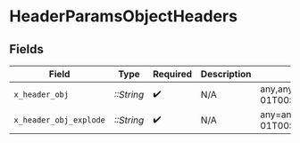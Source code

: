 # HeaderParamsObjectHeaders


## Fields

| Field                                                                                                                                                                                                                                                                                                                               | Type                                                                                                                                                                                                                                                                                                                                | Required                                                                                                                                                                                                                                                                                                                            | Description                                                                                                                                                                                                                                                                                                                         | Example                                                                                                                                                                                                                                                                                                                             |
| ----------------------------------------------------------------------------------------------------------------------------------------------------------------------------------------------------------------------------------------------------------------------------------------------------------------------------------- | ----------------------------------------------------------------------------------------------------------------------------------------------------------------------------------------------------------------------------------------------------------------------------------------------------------------------------------- | ----------------------------------------------------------------------------------------------------------------------------------------------------------------------------------------------------------------------------------------------------------------------------------------------------------------------------------- | ----------------------------------------------------------------------------------------------------------------------------------------------------------------------------------------------------------------------------------------------------------------------------------------------------------------------------------- | ----------------------------------------------------------------------------------------------------------------------------------------------------------------------------------------------------------------------------------------------------------------------------------------------------------------------------------- |
| `x_header_obj`                                                                                                                                                                                                                                                                                                                      | *::String*                                                                                                                                                                                                                                                                                                                          | :heavy_check_mark:                                                                                                                                                                                                                                                                                                                  | N/A                                                                                                                                                                                                                                                                                                                                 | any,any,bigint,8821239038968084,bigintStr,9223372036854775808,bool,true,boolOpt,true,date,2020-01-01,dateTime,2020-01-01T00:00:00.001Z,decimal,3.141592653589793,decimalStr,3.14159265358979344719667586,enum,one,float32,1.1,float64Str,1.1,int,1,int32,1,int32Enum,55,int64Str,100,intEnum,2,num,1.1,str,test,strOpt,testOptional |
| `x_header_obj_explode`                                                                                                                                                                                                                                                                                                              | *::String*                                                                                                                                                                                                                                                                                                                          | :heavy_check_mark:                                                                                                                                                                                                                                                                                                                  | N/A                                                                                                                                                                                                                                                                                                                                 | any=any,bigint=8821239038968084,bigintStr=9223372036854775808,bool=true,boolOpt=true,date=2020-01-01,dateTime=2020-01-01T00:00:00.001Z,decimal=3.141592653589793,decimalStr=3.14159265358979344719667586,enum=one,float32=1.1,float64Str=1.1,int=1,int32=1,int32Enum=55,int64Str=100,intEnum=2,num=1.1,str=test,strOpt=testOptional |
